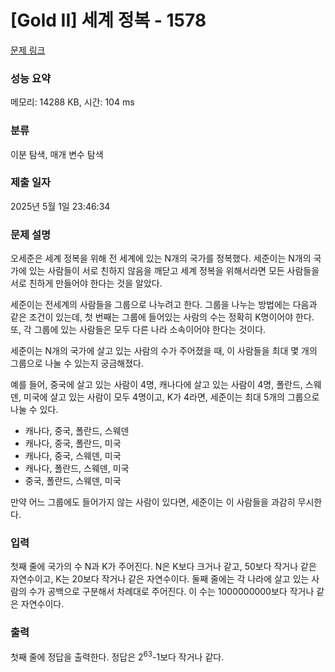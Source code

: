 # [Gold II] 세계 정복 - 1578 

[문제 링크](https://www.acmicpc.net/problem/1578) 

### 성능 요약

메모리: 14288 KB, 시간: 104 ms

### 분류

이분 탐색, 매개 변수 탐색

### 제출 일자

2025년 5월 1일 23:46:34

### 문제 설명

<p>오세준은 세계 정복을 위해 전 세계에 있는 N개의 국가를 정복했다. 세준이는 N개의 국가에 있는 사람들이 서로 친하지 않음을 깨닫고 세계 정복을 위해서라면 모든 사람들을 서로 친하게 만들어야 한다는 것을 알았다.</p>

<p>세준이는 전세계의 사람들을 그룹으로 나누려고 한다. 그룹을 나누는 방법에는 다음과 같은 조건이 있는데, 첫 번째는 그룹에 들어있는 사람의 수는 정확히 K명이어야 한다. 또, 각 그룹에 있는 사람들은 모두 다른 나라 소속이어야 한다는 것이다.</p>

<p>세준이는 N개의 국가에 살고 있는 사람의 수가 주어졌을 때, 이 사람들을 최대 몇 개의 그룹으로 나눌 수 있는지 궁금해졌다.</p>

<p>예를 들어, 중국에 살고 있는 사람이 4명, 캐나다에 살고 있는 사람이 4명, 폴란드, 스웨덴, 미국에 살고 있는 사람이 모두 4명이고, K가 4라면, 세준이는 최대 5개의 그룹으로 나눌 수 있다.</p>

<ul>
	<li>캐나다, 중국, 폴란드, 스웨덴</li>
	<li>캐나다, 중국, 폴란드, 미국</li>
	<li>캐나다, 중국, 스웨덴, 미국</li>
	<li>캐나다, 폴란드, 스웨덴, 미국</li>
	<li>중국, 폴란드, 스웨덴, 미국</li>
</ul>

<p>만약 어느 그룹에도 들어가지 않는 사람이 있다면, 세준이는 이 사람들을 과감히 무시한다.</p>

### 입력 

 <p>첫째 줄에 국가의 수 N과 K가 주어진다. N은 K보다 크거나 같고, 50보다 작거나 같은 자연수이고, K는 20보다 작거나 같은 자연수이다. 둘째 줄에는 각 나라에 살고 있는 사람의 수가 공백으로 구분해서 차례대로 주어진다. 이 수는 1000000000보다 작거나 같은 자연수이다.</p>

### 출력 

 <p>첫째 줄에 정답을 출력한다. 정답은 2<sup>63</sup>-1보다 작거나 같다.</p>

